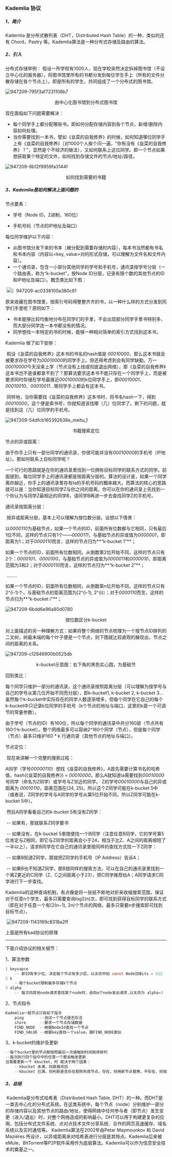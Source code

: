 ### Kademlia 协议

##### 1、简介

Kademlia 是分布式散列表（DHT，Distributed Hash Table）的一种，类似的还有 Chord，Pastry 等。Kademlia算法是一种分布式存储及路由的算法。

##### 2、引入

分布式存储举例：
	    假设一所学校有1000人，现在学校突然决定拆掉图书馆（不设立中心化的服务器），将图书馆里所有的书都分发到每位学生手上（所有的文件分散存储在各个节点上）。即是所有的学生，共同组成了一个分布式的图书馆。	

![947209-795f3af7231108b7](C:\Users\Administrator\Desktop\Kad\947209-795f3af7231108b7.png)

<center><h7>由中心化图书馆到分布式图书馆</h7></center>

现在面临如下问题需要解决：

* 每个同学手上都分配哪些书。即如何分配存储内容到各个节点，新增/删除内容如何处理。
* 当你需要找到一本书，譬如《韭菜的自我修养》的时候，如何知道哪位同学手上有《韭菜的自我修养》（对1000个人挨个问一遍，“你有没有《韭菜的自我修养》？”，显然是个不经济的做法），又如何联系上这位同学。即一个节点如果想获取某个特定的文件，如何找到存储文件的节点/地址/路径。

![947209-8b12f9959fa3144f](C:\Users\Administrator\Desktop\Kad\947209-8b12f9959fa3144f.png)

<center><h7>如何找到需要的书籍</h7></center>

##### 3、Kademlia是如何解决上面问题的

节点要素：

* 学号（Node ID，2进制，160位）

* 手机号码（节点的IP地址及端口）

每位同学维护以下内容：

  * 从图书馆分发下来的书本（被分配到需要存储的内容），每本书当然都有书名和书本内容（内容以<key, value>对的形式存储，可以理解为文件名和文件内容）。
  * 一个通讯录，包含一小部分其他同学的学号和手机号，通讯录按学号分层（一个路由表，称为“k-bucket”，按Node ID分层，记录有限个数的其他节点的ID和IP地址及端口）。概念类比如下图：	  

​					![）947209-ac0338100a380c61](C:\Users\Administrator\Desktop\Kad\947209-ac0338100a380c61.png)

 原来收藏在图书馆里，按索引号码得整整齐齐的书，以一种什么样的方式分发到同学们手里呢？原则如下：

* 书本能够比较均衡地分布在同学们的手里，不会出现部分同学手里书特别多、而大部分同学连一本书都没有的情况。
* 同学想找一本特定的书的时候，能够一种相对简单的索引方式找到这本书。

Kademlia 做了如下安排：

​		假设《韭菜的自我修养》这本书的书名的hash值是 *00010000*，那么这本书就会被要求存在学号为*00010000*的同学手上。但还得考虑到会有同学缺勤。万一*00010000*今天没来上学（节点没有上线或彻底退出网络），那《韭菜的自我修养》这本书岂不是谁都拿不到了？那算法要求这本书不能只存在一个同学手上，而是被要求同时存储在学号最接近*00010000*的k位同学手上，即*00010001*、*00010010*、*00010011*…等同学手上都会有这本书。

​		同样地，当你需要找《韭菜的自我修养》这本书时，将书名hash一下，得到 *00010000*，这个便是索书号，你就知道该找哪（几）位同学了。剩下的问题，就是找到这（几）位同学的手机号。

![947209-54dfcb165392638e_meitu_1](C:\Users\Administrator\Desktop\Kad\947209-54dfcb165392638e_meitu_1.jpg)

<center><h7>书籍搜索定位</h7></center>

节点的异或距离：

​		 由于你手上只有一部分同学的通讯录，你很可能并没有*00010000*的手机号（IP地址）。那如何联系上目标同学呢？

​		  一个可行的思路就是在你的通讯录里找到一位拥有目标同学的联系方式的同学。前面提到，每位同学手上的通讯录都是按距离分层的。算法的设计是，如果一个同学离你越近，你手上的通讯录里存有ta的手机号码的概率越大。而算法的核心的思路就可以是：当你知道目标同学Z与你之间的距离，你可以在你的通讯录上先找到一个你认为与同学Z最相近的同学B，请同学B再进一步去查找同学Z的手机号。

通讯录按距离分层：

​	按异或距离分层，基本上可以理解为按位数分层。设想以下情景：

​			以*0000110*为基础节点，如果一个节点的ID，前面所有位数都与它相同，只有最后1位不同，这样的节点只有1个——*0000111*，与基础节点的异或值为*0000001*，即距离为1；对于*0000110*而言，这样的节点归为**“k-bucket 1”**；

​			如果一个节点的ID，前面所有位数相同，从倒数第2位开始不同，这样的节点只有2个：*0000101*、*0000100*，与基础节点的异或值为*0000011*和*0000010*，即距离范围为3和2；对于*0000110*而言，这样的节点归为**“k-bucket 2”**；

​			........

​			如果一个节点的ID，前面所有位数相同，从倒数第n位开始不同，这样的节点只有2^(i-1)个，与基础节点的距离范围为[2^(i-1), 2^(i)）；对于*0000110*而言，这样的节点归为**“k-bucket i”**；

![947209-6bdd6e96a80d0780](C:\Users\Administrator\Desktop\Kad\947209-6bdd6e96a80d0780.png)

<center><h7>按位数区分k-bucket</h7></center>

​			对上面描述的另一种理解方式：如果将整个网络的节点梳理为一个按节点ID排列的二叉树，树最末端的每个叶子便是一个节点，则下图就比较直观的展现出，节点之间的距离的关系。

![947209-c12846900b0525db](C:\Users\Administrator\Desktop\Kad\947209-c12846900b0525db.png)

<center><h7>k-bucket示意图：右下角的黑色实心圆，为基础节</h7></center>

回到类比：

​	    每个同学只维护一部分的通讯录，这个通讯录按照距离分层（可以理解为按学号与自己的学号从第几位开始不同而分层），即k-bucket1, k-bucket 2, k-bucket 3…虽然每个k-bucket中实际存在的同学人数逐渐增多，但每个同学在它自己的每个k-bucket中只记录k位同学的手机号（k个节点的地址与端口，这里的k是一个可调节的常量参数）。

​	   由于学号（节点的ID）有160位，所以每个同学的通讯录中共分160层（节点共有160个k-bucket）。整个网络最多可以容纳2^160个同学（节点），但是每个同学（节点）最多只维护160 * k 行通讯录（其他节点的地址与端口）。

节点定位：

​		现在来讲解一个完整的搜索过程：

​			    A同学（学号*00000110*）想找《韭菜的自我修养》，A首先需要计算书名的哈希值，hash(《韭菜的自我修养》) = *00010000*。那么A就知道ta需要找到*00010000*号同学（命名为Z同学）或学号与Z邻近的同学。
 Z的学号*00010000*与自己的异或距离为 *00010110*，距离范围在[24, 25)，所以这个Z同学可能在k-bucket 5中（或者说，Z同学的学号与A同学的学号从第5位开始不同，所以Z同学可能在k-bucket 5中）。

​				然后A同学看看自己的k-bucket 5有没有Z同学：

​					    -- 如果有，那就联系Z同学要书

​						-- 如果没有，在k-bucket 5里随便找一个B同学（注意任意B同学，它的学号第5位肯定与Z相同，即它与Z同学的距离会小于24，相当于比Z、A之间的距离缩短了一半以上），请求B同学在它自己的通讯录里按同样的查找方式找一下Z同学：

​								    -- 如果B知道Z同学，那就把Z同学的手机号（IP Address）告诉A；

​									-- 如果B也不知道Z同学，那B按同样的搜索方法，可以在自己的通讯录里找到一个离Z更近的C同学（Z、C之间距离小于23），把C同学推荐给A；A同学请求C同学进行下一步查找。

​        Kademlia的这种查询机制，有点像是将一张纸不断地对折来收缩搜索范围，保证对于任意n个学生，最多只需要查询log2(n)次，即可找到获得目标同学的联系方式（即在对于任意一个有[2(n−1), 2n)个节点的网络，最多只需要n步搜索即可找到目标节点）。

​						![947209-1143169c8318a2ff](C:\Users\Administrator\Desktop\Kad\947209-1143169c8318a2ff.png)

上面是所有kad协议的原理

---

下面介绍协议的相关细节：

1、算法参数

```java
1 keysapce
	-- 即ID有多少位，决定每个节点有多少层，以太坊中如 const NodeIDBits = 512
2 k 
	--每个bucket限制最多存储k个节点
3 alpha
	-- 每次向其他node请求查找某个node时，会向α个node发出请求,以太坊为 alpha=3
```

2、节点指令

```java
Kademlia一般节点只有如下指令
	ping       --测试一个节点是否存活
	store      --要求一个节点存储数据
	FIND_NODE  --根据NodeId查找一个节点
	FIND_VALUE --根据key查找一个value，跟FIND_NODE类似
```

3、k-bucket的维护及更新

```java
--每个bucket里的节点都按照最后一次接触到时间倒序排列
--每次执行四个指令中的任意一个都会触发更新
当需要更新一个 kbucket，时 取决于两个因素：
    --kbucket 未满，则直接添加
    --kbucket 已满，则判断是否存在剔除失效节点，存在，则用新节点替换，不存在，则抛弃新节点。
```

##### 3、总结

​		Kademlia是分布式哈希表（Distributed Hash Table, DHT）的一种。而DHT是一类去中心化的分布式系统。在这类系统中，每个节点（node）分别维护一部分的存储内容以及其他节点的路由/地址，使得网络中任何参与者（即节点）发生变更（进入/退出）时，对整个网络造成的影响最小。DHT可以用于构建更复杂的应用，包括分布式文件系统、点对点技术文件分享系统、合作的网页高速缓存、域名系统以及实时通信等。
 Kademlia算法在2002年由Petar Maymounkov 和 David Mazières 所设计，以异或距离来对哈希表进行分层是其特点。Kademlia后来被eMule、BitTorrent等P2P软件采用作为底层算法。Kademlia可以作为信息安全技术的奠基之一。